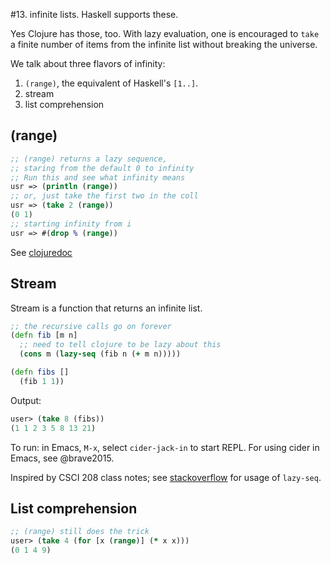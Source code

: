 #13. infinite lists. Haskell supports these.


Yes Clojure has those, too. With lazy evaluation, one is encouraged to `take`
a finite number of items from the infinite list without breaking the
universe.

We talk about three flavors of infinity:

1. `(range)`, the equivalent of Haskell's `[1..]`.
2. stream
3. list comprehension

## (range)
```clojure
;; (range) returns a lazy sequence,
;; staring from the default 0 to infinity
;; Run this and see what infinity means
usr => (println (range))
;; or, just take the first two in the coll
usr => (take 2 (range))
(0 1)
;; starting infinity from i
usr => #(drop % (range))
```
See [clojuredoc](https://clojuredocs.org/clojure.core/range)

## Stream

Stream is a function that returns an infinite list. 

```clojure
;; the recursive calls go on forever
(defn fib [m n]
  ;; need to tell clojure to be lazy about this
  (cons m (lazy-seq (fib n (+ m n)))))

(defn fibs []
  (fib 1 1))
```

Output:

```clojure
user> (take 8 (fibs))
(1 1 2 3 5 8 13 21)
```

To run: in Emacs, `M-x`, select `cider-jack-in` to start REPL. For using cider in Emacs, see @brave2015.

Inspired by CSCI 208 class notes; see [stackoverflow](http://stackoverflow.com/questions/4992298/clojure-lazy-sequence-usage) for usage of `lazy-seq`.




## List comprehension

```clojure
;; (range) still does the trick
user> (take 4 (for [x (range)] (* x x)))
(0 1 4 9)
```
